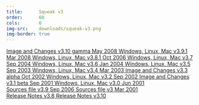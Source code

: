 ```yaml
---
title:      Squeak v3
order:      60
cols:       6
img-src:    downloads/squeak-v3.png
img-border: true
---
```

<div class="list-group list-group-sm">
  <a href="http://ftp.squeak.org/3.10gamma/Squeak3.10.gamma.7159.zip" target="_blank" class="list-group-item">
    <i class="fa fa-download"></i>
    Image and Changes
    <span class="label label-default">v3.10 gamma</span>
    <span class="label label-primary">May 2008</span>
  </a>
  <a href="http://ftp.squeak.org/3.9/" target="_blank" class="list-group-item">
    <i class="fa fa-external-link"></i>
    Windows, Linux, Mac
    <span class="label label-default">v3.9.1</span>
    <span class="label label-primary">Mar 2008</span>
  </a>
  <a href="http://ftp.squeak.org/3.8/" target="_blank" class="list-group-item">
    <i class="fa fa-external-link"></i>
    Windows, Linux, Mac
    <span class="label label-default">v3.8.1</span>
    <span class="label label-primary">Oct 2006</span>
  </a>
  <a href="http://ftp.squeak.org/3.7/" target="_blank" class="list-group-item">
    <i class="fa fa-external-link"></i>
    Windows, Linux, Mac
    <span class="label label-default">v3.7</span>
    <span class="label label-primary">Sep 2004</span>
  </a>
  <a href="http://ftp.squeak.org/3.6/" target="_blank" class="list-group-item">
    <i class="fa fa-external-link"></i>
    Windows, Linux, Mac
    <span class="label label-default">v3.6</span>
    <span class="label label-primary">Jan 2004</span>
  </a>
  <a href="http://ftp.squeak.org/3.5/" target="_blank" class="list-group-item">
    <i class="fa fa-external-link"></i>
    Windows, Linux, Mac
    <span class="label label-default">v3.5</span>
    <span class="label label-primary">Sep 2003</span>
  </a>
  <a href="http://ftp.squeak.org/3.4/" target="_blank" class="list-group-item">
    <i class="fa fa-external-link"></i>
    Windows, Linux, Mac
    <span class="label label-default">v3.4</span>
    <span class="label label-primary">Mar 2003</span>
  </a>
  <a href="http://ftp.squeak.org/3.3alpha/Squeak3.3a-4981.zip" target="_blank" class="list-group-item">
    <i class="fa fa-download"></i>
    Image and Changes
    <span class="label label-default">v3.3 alpha</span>
    <span class="label label-primary">Oct 2002</span>
  </a>
  <a href="http://ftp.squeak.org/3.2/" target="_blank" class="list-group-item">
    <i class="fa fa-external-link"></i>
    Windows, Linux, Mac
    <span class="label label-default">v3.2</span>
    <span class="label label-primary">Sep 2002</span>
  </a>
  <a href="http://ftp.squeak.org/3.1beta/Squeak-3.1b.zip" target="_blank" class="list-group-item">
    <i class="fa fa-download"></i>
    Image and Changes
    <span class="label label-default">v3.1 beta</span>
    <span class="label label-primary">Sep 2001</span>
  </a>
  <a href="http://ftp.squeak.org/3.0/" target="_blank" class="list-group-item">
    <i class="fa fa-external-link"></i>
    Windows, Linux, Mac
    <span class="label label-default">v3.0</span>
    <span class="label label-primary">Jun 2001</span>
  </a>
</div>
<div class="list-group list-group-sm">
  <a href="http://ftp.squeak.org/sources_files/SqueakV39.sources.gz" target="_blank" class="list-group-item">
    <i class="fa fa-download"></i>
    Sources file
    <span class="label label-default">v3.9</span>
    <span class="label label-primary">Sep 2006</span>
  </a>
  <a href="http://ftp.squeak.org/sources_files/SqueakV3.sources.gz" target="_blank" class="list-group-item">
    <i class="fa fa-download"></i>
    Sources file
    <span class="label label-default">v3</span>
    <span class="label label-primary">Mar 2001</span>
  </a>
</div>

<div class="list-group list-group-sm">
  <a href="http://wiki.squeak.org/squeak/3832" target="_blank" class="list-group-item">
    <i class="fa fa-pencil-square-o"></i>
    Release Notes
    <span class="label label-default">v3.8</span>
  </a>
  <a href="http://wiki.squeak.org/squeak/5919" target="_blank" class="list-group-item">
    <i class="fa fa-pencil-square-o"></i>
    Release Notes
    <span class="label label-default">v3.10</span>
  </a>
</div>